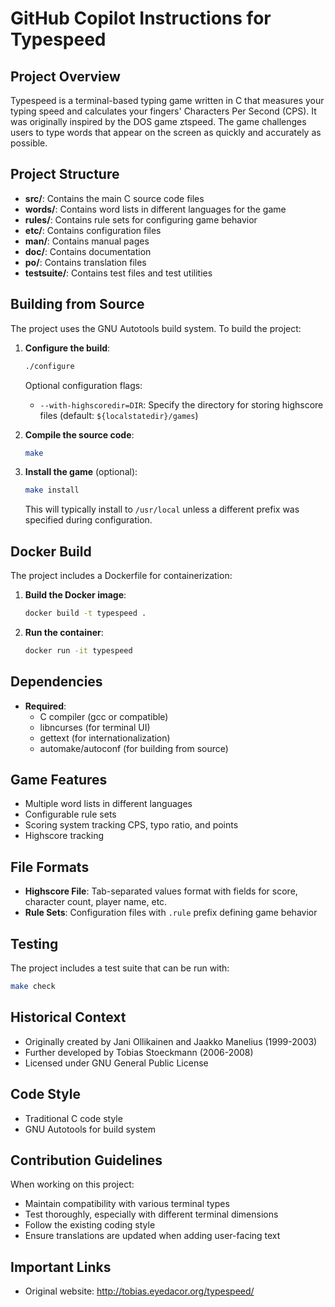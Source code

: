 # GitHub Copilot Instructions for Typespeed

## Project Overview
Typespeed is a terminal-based typing game written in C that measures your typing speed and calculates your fingers' Characters Per Second (CPS). It was originally inspired by the DOS game ztspeed. The game challenges users to type words that appear on the screen as quickly and accurately as possible.

## Project Structure
- **src/**: Contains the main C source code files
- **words/**: Contains word lists in different languages for the game
- **rules/**: Contains rule sets for configuring game behavior
- **etc/**: Contains configuration files
- **man/**: Contains manual pages
- **doc/**: Contains documentation
- **po/**: Contains translation files
- **testsuite/**: Contains test files and test utilities

## Building from Source
The project uses the GNU Autotools build system. To build the project:

1. **Configure the build**:
   ```bash
   ./configure
   ```
   
   Optional configuration flags:
   - `--with-highscoredir=DIR`: Specify the directory for storing highscore files (default: `${localstatedir}/games`)

2. **Compile the source code**:
   ```bash
   make
   ```

3. **Install the game** (optional):
   ```bash
   make install
   ```
   
   This will typically install to `/usr/local` unless a different prefix was specified during configuration.

## Docker Build
The project includes a Dockerfile for containerization:

1. **Build the Docker image**:
   ```bash
   docker build -t typespeed .
   ```

2. **Run the container**:
   ```bash
   docker run -it typespeed
   ```

## Dependencies
- **Required**:
  - C compiler (gcc or compatible)
  - libncurses (for terminal UI)
  - gettext (for internationalization)
  - automake/autoconf (for building from source)

## Game Features
- Multiple word lists in different languages
- Configurable rule sets
- Scoring system tracking CPS, typo ratio, and points
- Highscore tracking

## File Formats
- **Highscore File**: Tab-separated values format with fields for score, character count, player name, etc.
- **Rule Sets**: Configuration files with `.rule` prefix defining game behavior

## Testing
The project includes a test suite that can be run with:
```bash
make check
```

## Historical Context
- Originally created by Jani Ollikainen and Jaakko Manelius (1999-2003)
- Further developed by Tobias Stoeckmann (2006-2008)
- Licensed under GNU General Public License

## Code Style
- Traditional C code style
- GNU Autotools for build system

## Contribution Guidelines
When working on this project:
- Maintain compatibility with various terminal types
- Test thoroughly, especially with different terminal dimensions
- Follow the existing coding style
- Ensure translations are updated when adding user-facing text

## Important Links
- Original website: http://tobias.eyedacor.org/typespeed/
